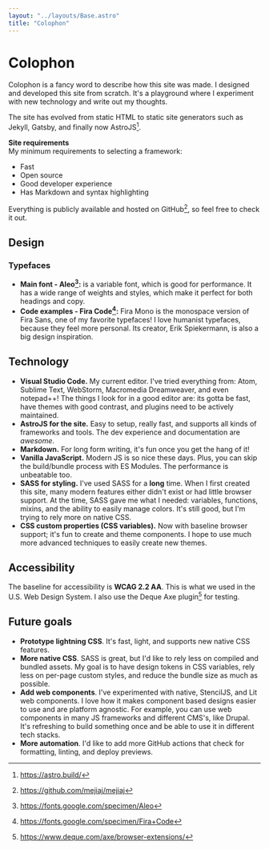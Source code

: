```yaml
---
layout: "../layouts/Base.astro"
title: "Colophon"
---
```


# Colophon

Colophon is a fancy word to describe how this site was made. I designed and developed this site from scratch. It's a playground where I experiment with new technology and write out my thoughts.

The site has evolved from static HTML to static site generators such as Jekyll, Gatsby, and finally now AstroJS[^1].

**Site requirements** <br>
My minimum requirements to selecting a framework:

- Fast
- Open source
- Good developer experience
- Has Markdown and syntax highlighting

Everything is publicly available and hosted on GitHub[^2], so feel free to check it out.

## Design

### Typefaces

- **Main font - Aleo[^3]:** is a variable font, which is good for performance. It has a wide range of weights and styles, which make it perfect for both headings and copy.
- **Code examples - Fira Code[^4]:** Fira Mono is the monospace version of Fira Sans, one of my favorite typefaces! I love humanist typefaces, because they feel more personal. Its creator, Erik Spiekermann, is also a big design inspiration.

## Technology

- **Visual Studio Code.** My current editor. I've tried everything from: Atom, Sublime Text, WebStorm, Macromedia Dreamweaver, and even notepad++! The things I look for in a good editor are: its gotta be fast, have themes with good contrast, and plugins need to be actively maintained.
- **AstroJS for the site.** Easy to setup, really fast, and supports all kinds of frameworks and tools. The dev experience and documentation are _awesome_.
- **Markdown.** For long form writing, it's fun once you get the hang of it!
- **Vanilla JavaScript.** Modern JS is so nice these days. Plus, you can skip the build/bundle process with ES Modules. The performance is unbeatable too.
- **SASS for styling.** I've used SASS for a **long** time. When I first created this site, many modern features either didn't exist or had little browser support. At the time, SASS gave me what I needed: variables, functions, mixins, and the ability to easily manage colors. It's still good, but I'm trying to rely more on native CSS.
- **CSS custom properties (CSS variables).** Now with baseline browser support; it's fun to create and theme components. I hope to use much more advanced techniques to easily create new themes.

## Accessibility

The baseline for accessibility is **WCAG 2.2 AA**. This is what we used in the U.S. Web Design System. I also use the Deque Axe plugin[^5] for testing.

## Future goals

- **Prototype lightning CSS**. It's fast, light, and supports new native CSS features.
- **More native CSS**. SASS is great, but I'd like to rely less on compiled and bundled assets. My goal is to have design tokens in CSS variables, rely less on per-page custom styles, and reduce the bundle size as much as possible.
- **Add web components**. I've experimented with native, StencilJS, and Lit web components. I love how it makes component based designs easier to use and are platform agnostic. For example, you can use web components in many JS frameworks and different CMS's, like Drupal. It's refreshing to build something once and be able to use it in different tech stacks.
- **More automation**. I'd like to add more GitHub actions that check for formatting, linting, and deploy previews.

[^1]: https://astro.build/

[^2]: https://github.com/mejiaj/mejiaj

[^3]: https://fonts.google.com/specimen/Aleo

[^4]: https://fonts.google.com/specimen/Fira+Code

[^5]: https://www.deque.com/axe/browser-extensions/
